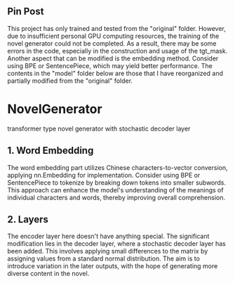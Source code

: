 ## Pin Post
This project has only trained and tested from the "original" folder. However, due to insufficient personal GPU computing resources, the training of the novel generator could not be completed. As a result, there may be some errors in the code, especially in the construction and usage of the tgt_mask. Another aspect that can be modified is the embedding method. Consider using BPE or SentencePiece, which may yield better performance. The contents in the "model" folder below are those that I have reorganized and partially modified from the "original" folder.

# NovelGenerator
transformer type novel generator with stochastic decoder layer

## 1. Word Embedding
The word embedding part utilizes Chinese characters-to-vector conversion, applying nn.Embedding for implementation.
Consider using BPE or SentencePiece to tokenize by breaking down tokens into smaller subwords. This approach can enhance the model's understanding of the meanings of individual characters and words, thereby improving overall comprehension.

## 2. Layers
The encoder layer here doesn't have anything special. The significant modification lies in the decoder layer, where a stochastic decoder layer has been added. This involves applying small differences to the matrix by assigning values from a standard normal distribution. The aim is to introduce variation in the later outputs, with the hope of generating more diverse content in the novel.

